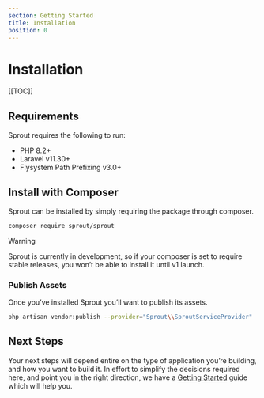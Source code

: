 ```yaml
---
section: Getting Started
title: Installation
position: 0
---
```

# Installation

[[TOC]]

## Requirements
Sprout requires the following to run:

- PHP 8.2+
- Laravel v11.30+
- Flysystem Path Prefixing v3.0+

## Install with Composer
Sprout can be installed by simply requiring the package through composer.

```bash
composer require sprout/sprout
```

> [!WARNING]
> Sprout is currently in development, so if your composer is set to require stable releases, you won’t be able to install it until v1 launch.

### Publish Assets
Once you’ve installed Sprout you’ll want to publish its assets.

```bash
php artisan vendor:publish --provider="Sprout\\SproutServiceProvider"
```

## Next Steps
Your next steps will depend entire on the type of application you’re building, and how you want to build it. In effort to simplify the decisions required here, and point you in the right direction, we have a [Getting Started]() guide which will help you.
